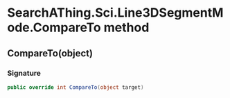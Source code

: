 # SearchAThing.Sci.Line3DSegmentMode.CompareTo method
## CompareTo(object)
### Signature
```csharp
public override int CompareTo(object target)
```
